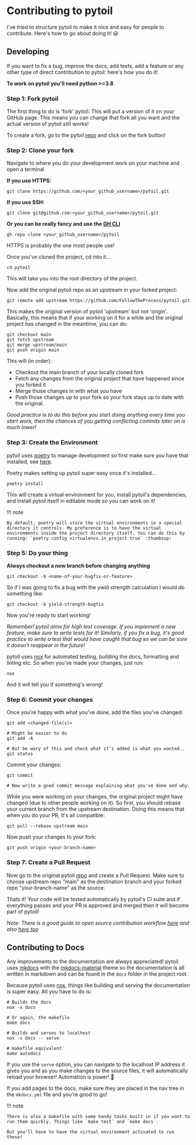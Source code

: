 # Contributing to pytoil

I've tried to structure pytoil to make it nice and easy for people to contribute. Here's how to go about doing it! :smiley:

## Developing

If you want to fix a bug, improve the docs, add tests, add a feature or any other type of direct contribution to pytoil: here's how you do it!

**To work on pytoil you'll need python >=3.8**

### Step 1: Fork pytoil

The first thing to do is 'fork' pytoil. This will put a version of it on your GitHub page. This means you can change that fork all you want and the actual version of pytoil still works!

To create a fork, go to the pytoil [repo] and click on the fork button!

### Step 2: Clone your fork

Navigate to where you do your development work on your machine and open a terminal

**If you use HTTPS:**

```shell
git clone https://github.com/<your_github_username>/pytoil.git
```

**If you use SSH:**

```shell
git clone git@github.com:<your_github_username>/pytoil.git
```

**Or you can be really fancy and use the [GH CLI]**

```shell
gh repo clone <your_github_username>/pytoil
```

HTTPS is probably the one most people use!

Once you've cloned the project, cd into it...

```shell
cd pytoil
```

This will take you into the root directory of the project.

Now add the original pytoil repo as an upstream in your forked project:

```shell
git remote add upstream https://github.com/FollowTheProcess/pytoil.git
```

This makes the original version of pytoil 'upstream' but not 'origin'. Basically, this means that if your working on it for a while and the original project has changed in the meantime, you can do:

```shell
git checkout main
git fetch upstream
git merge upstream/main
git push origin main
```

This will (in order):

* Checkout the main branch of your locally cloned fork
* Fetch any changes from the original project that have happened since you forked it
* Merge those changes in with what you have
* Push those changes up to your fork so your fork stays up to date with the original.

*Good practice is to do this before you start doing anything every time you start work, then the chances of you getting conflicting commits later on is much lower!*

### Step 3: Create the Environment

pytoil uses [poetry] to manage development so first make sure you have that installed, see [here](https://python-poetry.org/docs/#installation).

Poetry makes setting up pytoil super easy once it's installed...

```shell
poetry install
```

This will create a virtual environment for you, install pytoil's dependencies, and install pytoil itself in editable mode so you can work on it!

!!! note

    By default, poetry will store the virtual environments in a special directory it controls. My preference is to have the virtual environments inside the project directory itself. You can do this by running: `poetry config virtualenvs.in_project true` :thumbsup:

### Step 5: Do your thing

**Always checkout a new branch before changing anything**

```shell
git checkout -b <name-of-your-bugfix-or-feature>
```

So if I was going to fix a bug with the yield strength calculation I would do something like:

```shell
git checkout -b yield-strength-bugfix
```

Now you're ready to start working!

*Remember! pytoil aims for high test coverage. If you implement a new feature, make sure to write tests for it! Similarly, if you fix a bug, it's good practice to write a test that would have caught that bug so we can be sure it doesn't reappear in the future!*

pytoil uses [nox] for automated testing, building the docs, formatting and linting etc. So when you've made your changes, just run:

```shell
nox
```

And it will tell you if something's wrong!

### Step 6: Commit your changes

Once you're happy with what you've done, add the files you've changed:

```shell
git add <changed-file(s)>

# Might be easier to do
git add -A

# But be wary of this and check what it's added is what you wanted..
git status
```

Commit your changes:

```shell
git commit

# Now write a good commit message explaining what you've done and why.
```

While you were working on your changes, the original project might have changed (due to other people working on it). So first, you should rebase your current branch from the upstream destination. Doing this means that when you do your PR, it's all compatible:

```shell
git pull --rebase upstream main
```

Now push your changes to your fork:

```shell
git push origin <your-branch-name>
```

### Step 7: Create a Pull Request

Now go to the original pytoil [repo] and create a Pull Request. Make sure to choose upstream repo "main" as the destination branch and your forked repo "your-branch-name" as the source.

Thats it! Your code will be tested automatically by pytoil's CI suite and if everything passes and your PR is approved and merged then it will become part of pytoil!

*Note: There is a good guide to open source contribution workflow [here] and also [here too]*

## Contributing to Docs

Any improvements to the documentation are always appreciated! pytoil uses [mkdocs] with the [mkdocs-material] theme so the documentation is all written in markdown and can be found in the `docs` folder in the project root.

Because pytoil uses [nox], things like building and serving the documentation is super easy. All you have to do is:

```shell
# Builds the docs
nox -s docs

# Or again, the makefile
make docs

# Builds and serves to localhost
nox -s docs -- serve

# makefile equivalent
make autodocs
```

If you use the `serve` option, you can navigate to the localhost IP address it gives you and as you make changes to the source files, it will automatically reload your browser! Automation is power! :robot:

If you add pages to the docs, make sure they are placed in the nav tree in the `mkdocs.yml` file and you're good to go!

!!! note

    There is also a makefile with some handy tasks built in if you want to run them quickly. Things like `make test` and `make docs`.

    But you'll have to have the virtual environment activated to run these!

[GH CLI]: https://cli.github.com
[nox]: https://nox.thea.codes/en/stable/
[repo]: https://github.com/FollowTheProcess/pytoil
[here]: https://stackoverflow.com/questions/20956154/whats-the-workflow-to-contribute-to-an-open-source-project-using-git-pull-reque
[here too]: https://github.com/asmeurer/git-workflow
[mkdocs]: https://www.mkdocs.org
[mkdocs-material]: https://squidfunk.github.io/mkdocs-material/
[poetry]: https://python-poetry.org
